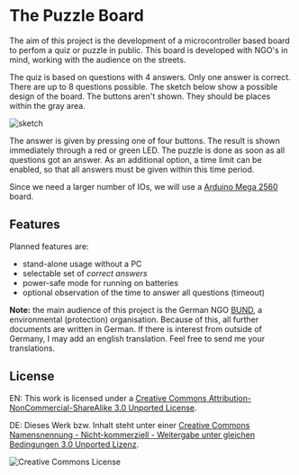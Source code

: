 # The Puzzle Board

The aim of this project is the development of a microcontroller based
board to perfom a quiz or puzzle in public. This board is developed
with NGO's in mind, working with the audience on the streets.

The quiz is based on questions with 4 answers. Only one answer is
correct. There are up to 8 questions possible. The sketch below show
a possible design of the board. The buttons aren't shown. They should be places
within the gray area.

![sketch](https://raw.github.com/joede/quiz-board/master/docs/images/Puzzleboard-Sample.png)

The answer is given by pressing one of four buttons. The result is
shown immediately through a red or green LED. The puzzle is done as soon
as all questions got an answer. As an additional option, a time limit
can be enabled, so that all answers must be given within this time period.

Since we need a larger number of IOs, we will use a
[Arduino Mega 2560](http://arduino.cc/en/Main/arduinoBoardMega2560)
board.


## Features

Planned features are:

* stand-alone usage without a PC
* selectable set of *correct answers*
* power-safe mode for running on batteries
* optional observation of the time to answer all questions (timeout)

**Note:** the main audience of this project is the German NGO [BUND](http://www.bund.net),
a environmental (protection) organisation. Because of this, all further documents
are written in German. If there is interest from outside of Germany, I may
add an english translation. Feel free to send me your translations.


## License

EN: This work is licensed under a [Creative Commons Attribution-NonCommercial-ShareAlike 3.0 Unported License](href="http://creativecommons.org/licenses/by-nc-sa/3.0/).

DE: Dieses Werk bzw. Inhalt steht unter einer [Creative Commons Namensnennung - Nicht-kommerziell - Weitergabe unter gleichen Bedingungen 3.0 Unported Lizenz](http://creativecommons.org/licenses/by-nc-sa/3.0/deed.de").

![Creative Commons License](http://i.creativecommons.org/l/by-nc-sa/3.0/88x31.png)
